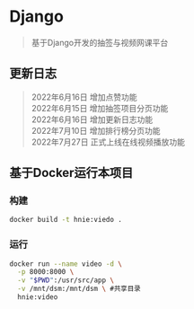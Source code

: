# Django
> 基于Django开发的抽签与视频网课平台
## 更新日志

>2022年6月16日 增加点赞功能  
2022年6月15日 增加抽签项目分页功能  
2022年6月16日 增加更新日志功能  
2022年7月10日 增加排行榜分页功能  
2022年7月27日 正式上线在线视频播放功能  

## 基于Docker运行本项目
### 构建
```bash
docker build -t hnie:viedo . 
```
### 运行
```bash
docker run --name video -d \
  -p 8000:8000 \
  -v "$PWD":/usr/src/app \
  -v /mnt/dsm:/mnt/dsm \ #共享目录
  hnie:video
```